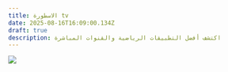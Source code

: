 ```yaml
---
title: الاسطورة tv
date: 2025-08-16T16:09:00.134Z
draft: true
description: اكتشف أفضل التطبيقات الرياضية والقنوات المباشرة
---
```

![](/images/uploads/1000118920.jpg)